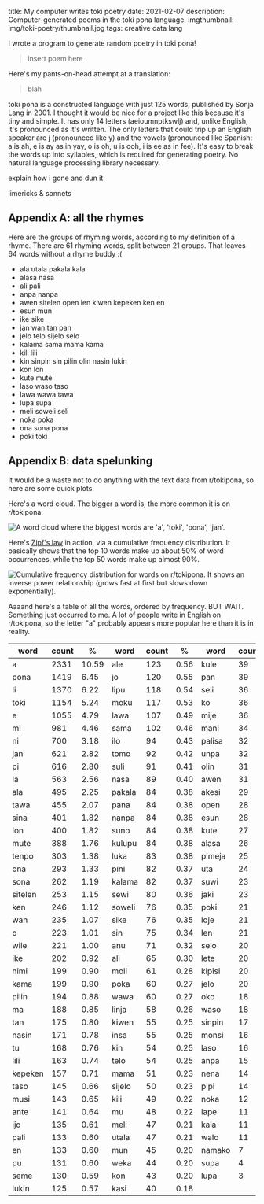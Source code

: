title: My computer writes toki poetry
date: 2021-02-07
description: Computer-generated poems in the toki pona language.
imgthumbnail: img/toki-poetry/thumbnail.jpg
tags: creative data lang

I wrote a program to generate random poetry in toki pona!

> insert poem here

Here's my pants-on-head attempt at a translation:

> blah

toki pona is a constructed language with just 125 words, published by Sonja Lang in 2001. I thought it would be nice for a project like this because it's tiny and simple. It has only 14 letters (aeioumnptkswlj) and, unlike English, it's pronounced as it's written. The only letters that could trip up an English speaker are j (pronounced like y) and the vowels (pronounced like Spanish: a is ah, e is ay as in yay, o is oh, u is ooh, i is ee as in fee). It's easy to break the words up into syllables, which is required for generating poetry. No natural language processing library necessary.

explain how i gone and dun it

limericks & sonnets

## Appendix A: all the rhymes
Here are the groups of rhyming words, according to my definition of a rhyme. There are 61 rhyming words, split between 21 groups. That leaves 64 words without a rhyme buddy :(

* ala utala pakala kala
* alasa nasa
* ali pali
* anpa nanpa
* awen sitelen open len kiwen kepeken ken en
* esun mun
* ike sike
* jan wan tan pan
* jelo telo sijelo selo
* kalama sama mama kama
* kili lili
* kin sinpin sin pilin olin nasin lukin
* kon lon
* kute mute
* laso waso taso
* lawa wawa tawa
* lupa supa
* meli soweli seli
* noka poka
* ona sona pona
* poki toki

## Appendix B: data spelunking
It would be a waste not to do anything with the text data from r/tokipona, so here are some quick plots.

Here's a word cloud. The bigger a word is, the more common it is on r/tokipona.

<img src="{{ url_for('static', filename='img/toki-poetry/word-cloud.png') }}"
     alt="A word cloud where the biggest words are 'a', 'toki', 'pona', 'jan'."
     class="centered">

Here's [Zipf's law](https://en.wikipedia.org/wiki/Zipf%27s_law) in action, via a cumulative frequency distribution. It basically shows that the top 10 words make up about 50% of word occurrences, while the top 50 words make up almost 90%.

<img src="{{ url_for('static', filename='img/toki-poetry/cdf.png') }}"
     alt="Cumulative frequency distribution for words on r/tokipona. It shows an inverse power relationship (grows fast at first but slows down exponentially)."
     class="centered">

Aaaand here's a table of all the words, ordered by frequency. BUT WAIT. Something just occurred to me. A lot of people write in English on r/tokipona, so the letter "a" probably appears more popular here than it is in reality.

<div class="cooltablewrap">
<table>
<thead>
<tr><th>word</th><th>count</th><th>%</th>
<th>word</th><th>count</th><th>%</th>
<th>word</th><th>count</th><th>%</th></tr>
</thead>
<tbody>
<tr><td>a</td><td>2331</td><td>10.59</td><td>ale</td><td>123</td><td>0.56</td><td>kule</td><td>39</td><td>0.18</td></tr>
<tr><td>pona</td><td>1419</td><td>6.45</td><td>jo</td><td>120</td><td>0.55</td><td>pan</td><td>39</td><td>0.18</td></tr>
<tr><td>li</td><td>1370</td><td>6.22</td><td>lipu</td><td>118</td><td>0.54</td><td>seli</td><td>36</td><td>0.16</td></tr>
<tr><td>toki</td><td>1154</td><td>5.24</td><td>moku</td><td>117</td><td>0.53</td><td>ko</td><td>36</td><td>0.16</td></tr>
<tr><td>e</td><td>1055</td><td>4.79</td><td>lawa</td><td>107</td><td>0.49</td><td>mije</td><td>36</td><td>0.16</td></tr>
<tr><td>mi</td><td>981</td><td>4.46</td><td>sama</td><td>102</td><td>0.46</td><td>mani</td><td>34</td><td>0.15</td></tr>
<tr><td>ni</td><td>700</td><td>3.18</td><td>ilo</td><td>94</td><td>0.43</td><td>palisa</td><td>32</td><td>0.15</td></tr>
<tr><td>jan</td><td>621</td><td>2.82</td><td>tomo</td><td>92</td><td>0.42</td><td>unpa</td><td>32</td><td>0.15</td></tr>
<tr><td>pi</td><td>616</td><td>2.80</td><td>suli</td><td>91</td><td>0.41</td><td>olin</td><td>31</td><td>0.14</td></tr>
<tr><td>la</td><td>563</td><td>2.56</td><td>nasa</td><td>89</td><td>0.40</td><td>awen</td><td>31</td><td>0.14</td></tr>
<tr><td>ala</td><td>495</td><td>2.25</td><td>pakala</td><td>84</td><td>0.38</td><td>akesi</td><td>29</td><td>0.13</td></tr>
<tr><td>tawa</td><td>455</td><td>2.07</td><td>pana</td><td>84</td><td>0.38</td><td>open</td><td>28</td><td>0.13</td></tr>
<tr><td>sina</td><td>401</td><td>1.82</td><td>nanpa</td><td>84</td><td>0.38</td><td>esun</td><td>28</td><td>0.13</td></tr>
<tr><td>lon</td><td>400</td><td>1.82</td><td>suno</td><td>84</td><td>0.38</td><td>kute</td><td>27</td><td>0.12</td></tr>
<tr><td>mute</td><td>388</td><td>1.76</td><td>kulupu</td><td>84</td><td>0.38</td><td>alasa</td><td>26</td><td>0.12</td></tr>
<tr><td>tenpo</td><td>303</td><td>1.38</td><td>luka</td><td>83</td><td>0.38</td><td>pimeja</td><td>25</td><td>0.11</td></tr>
<tr><td>ona</td><td>293</td><td>1.33</td><td>pini</td><td>82</td><td>0.37</td><td>uta</td><td>24</td><td>0.11</td></tr>
<tr><td>sona</td><td>262</td><td>1.19</td><td>kalama</td><td>82</td><td>0.37</td><td>suwi</td><td>23</td><td>0.10</td></tr>
<tr><td>sitelen</td><td>253</td><td>1.15</td><td>sewi</td><td>80</td><td>0.36</td><td>jaki</td><td>23</td><td>0.10</td></tr>
<tr><td>ken</td><td>246</td><td>1.12</td><td>soweli</td><td>76</td><td>0.35</td><td>poki</td><td>21</td><td>0.10</td></tr>
<tr><td>wan</td><td>235</td><td>1.07</td><td>sike</td><td>76</td><td>0.35</td><td>loje</td><td>21</td><td>0.10</td></tr>
<tr><td>o</td><td>223</td><td>1.01</td><td>sin</td><td>75</td><td>0.34</td><td>len</td><td>21</td><td>0.10</td></tr>
<tr><td>wile</td><td>221</td><td>1.00</td><td>anu</td><td>71</td><td>0.32</td><td>selo</td><td>20</td><td>0.09</td></tr>
<tr><td>ike</td><td>202</td><td>0.92</td><td>ali</td><td>65</td><td>0.30</td><td>lete</td><td>20</td><td>0.09</td></tr>
<tr><td>nimi</td><td>199</td><td>0.90</td><td>moli</td><td>61</td><td>0.28</td><td>kipisi</td><td>20</td><td>0.09</td></tr>
<tr><td>kama</td><td>199</td><td>0.90</td><td>poka</td><td>60</td><td>0.27</td><td>jelo</td><td>20</td><td>0.09</td></tr>
<tr><td>pilin</td><td>194</td><td>0.88</td><td>wawa</td><td>60</td><td>0.27</td><td>oko</td><td>18</td><td>0.08</td></tr>
<tr><td>ma</td><td>188</td><td>0.85</td><td>linja</td><td>58</td><td>0.26</td><td>waso</td><td>18</td><td>0.08</td></tr>
<tr><td>tan</td><td>175</td><td>0.80</td><td>kiwen</td><td>55</td><td>0.25</td><td>sinpin</td><td>17</td><td>0.08</td></tr>
<tr><td>nasin</td><td>171</td><td>0.78</td><td>insa</td><td>55</td><td>0.25</td><td>monsi</td><td>16</td><td>0.07</td></tr>
<tr><td>tu</td><td>168</td><td>0.76</td><td>kin</td><td>54</td><td>0.25</td><td>laso</td><td>16</td><td>0.07</td></tr>
<tr><td>lili</td><td>163</td><td>0.74</td><td>telo</td><td>54</td><td>0.25</td><td>anpa</td><td>15</td><td>0.07</td></tr>
<tr><td>kepeken</td><td>157</td><td>0.71</td><td>mama</td><td>51</td><td>0.23</td><td>nena</td><td>14</td><td>0.06</td></tr>
<tr><td>taso</td><td>145</td><td>0.66</td><td>sijelo</td><td>50</td><td>0.23</td><td>pipi</td><td>14</td><td>0.06</td></tr>
<tr><td>musi</td><td>143</td><td>0.65</td><td>kili</td><td>49</td><td>0.22</td><td>noka</td><td>12</td><td>0.05</td></tr>
<tr><td>ante</td><td>141</td><td>0.64</td><td>mu</td><td>48</td><td>0.22</td><td>lape</td><td>11</td><td>0.05</td></tr>
<tr><td>ijo</td><td>135</td><td>0.61</td><td>meli</td><td>47</td><td>0.21</td><td>kala</td><td>11</td><td>0.05</td></tr>
<tr><td>pali</td><td>133</td><td>0.60</td><td>utala</td><td>47</td><td>0.21</td><td>walo</td><td>11</td><td>0.05</td></tr>
<tr><td>en</td><td>133</td><td>0.60</td><td>mun</td><td>45</td><td>0.20</td><td>namako</td><td>7</td><td>0.03</td></tr>
<tr><td>pu</td><td>131</td><td>0.60</td><td>weka</td><td>44</td><td>0.20</td><td>supa</td><td>4</td><td>0.02</td></tr>
<tr><td>seme</td><td>130</td><td>0.59</td><td>kon</td><td>43</td><td>0.20</td><td>lupa</td><td>3</td><td>0.01</td></tr>
<tr><td>lukin</td><td>125</td><td>0.57</td><td>kasi</td><td>40</td><td>0.18</td></tr>
</tbody>
</table>
</div>
